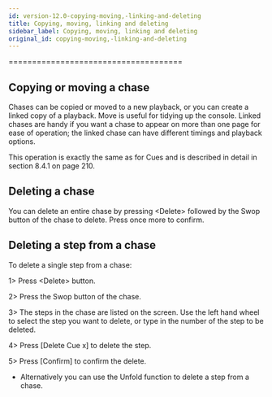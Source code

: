 ```yaml
---
id: version-12.0-copying-moving,-linking-and-deleting
title: Copying, moving, linking and deleting
sidebar_label: Copying, moving, linking and deleting
original_id: copying-moving,-linking-and-deleting
---
```

=====================================

Copying or moving a chase
-------------------------

Chases can be copied or moved to a new playback, or you can create a
linked copy of a playback. Move is useful for tidying up the console.
Linked chases are handy if you want a chase to appear on more than one
page for ease of operation; the linked chase can have different timings
and playback options.

This operation is exactly the same as for Cues and is described in
detail in section 8.4.1 on page 210.

Deleting a chase
----------------

You can delete an entire chase by pressing \<Delete\> followed by the
Swop button of the chase to delete. Press once more to confirm.

Deleting a step from a chase
----------------------------

To delete a single step from a chase:

1\> Press \<Delete\> button.

2\> Press the Swop button of the chase.

3\> The steps in the chase are listed on the screen. Use the left hand
wheel to select the step you want to delete, or type in the number of
the step to be deleted.

4\> Press \[Delete Cue x\] to delete the step.

5\> Press \[Confirm\] to confirm the delete.

-   Alternatively you can use the Unfold function to delete a step from
    a chase.
